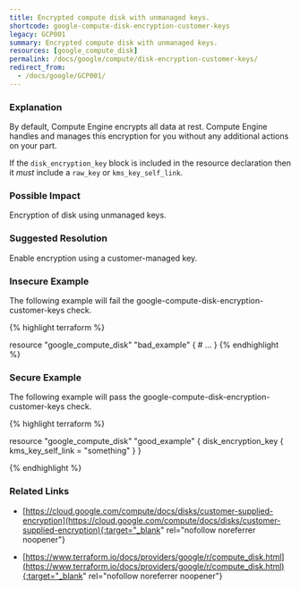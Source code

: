 ```yaml
---
title: Encrypted compute disk with unmanaged keys.
shortcode: google-compute-disk-encryption-customer-keys
legacy: GCP001
summary: Encrypted compute disk with unmanaged keys. 
resources: [google_compute_disk] 
permalink: /docs/google/compute/disk-encryption-customer-keys/
redirect_from: 
  - /docs/google/GCP001/
---
```


### Explanation


By default, Compute Engine encrypts all data at rest. Compute Engine handles and manages this encryption for you without any additional actions on your part.

If the <code>disk_encryption_key</code> block is included in the resource declaration then it *must* include a <code>raw_key</code> or <code>kms_key_self_link</code>.


### Possible Impact
Encryption of disk using unmanaged keys.

### Suggested Resolution
Enable encryption using a customer-managed key.


### Insecure Example

The following example will fail the google-compute-disk-encryption-customer-keys check.

{% highlight terraform %}

resource "google_compute_disk" "bad_example" {
	# ...
}
{% endhighlight %}



### Secure Example

The following example will pass the google-compute-disk-encryption-customer-keys check.

{% highlight terraform %}

resource "google_compute_disk" "good_example" {
	disk_encryption_key {
		kms_key_self_link = "something"
	}
}


{% endhighlight %}



### Related Links


- [https://cloud.google.com/compute/docs/disks/customer-supplied-encryption](https://cloud.google.com/compute/docs/disks/customer-supplied-encryption){:target="_blank" rel="nofollow noreferrer noopener"}

- [https://www.terraform.io/docs/providers/google/r/compute_disk.html](https://www.terraform.io/docs/providers/google/r/compute_disk.html){:target="_blank" rel="nofollow noreferrer noopener"}


